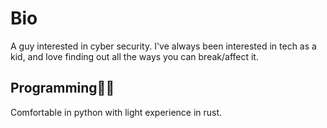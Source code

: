 # Bio 
A guy interested in cyber security. I've always been interested in tech as a kid, and love finding out all the ways you can break/affect it. 
## Programming🧑‍💻
Comfortable in python with light experience in rust. 

